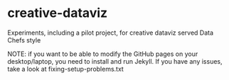 # creative-dataviz
Experiments, including a pilot project, for creative dataviz served Data Chefs style


NOTE: if you want to be able to modify the GitHub pages on your desktop/laptop, you need to install and run Jekyll. If you have any issues, take a look at fixing-setup-problems.txt